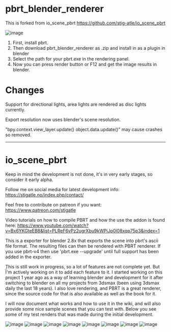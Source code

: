 # pbrt_blender_renderer
This is forked from io_scene_pbrt https://github.com/stig-atle/io_scene_pbrt

![image](https://github.com/stig-atle/io_scene_pbrt/blob/master/samplescene/car.jpg)
1. First, install pbrt.
2. Then download pbrt_blender_renderer as .zip and install in as a plugin in blender
3. Select the path for your pbrt.exe in the rendering panel.
4. Now you can press render button or F12 and get the image results in blender.
# Changes

Support for directional lights, area lights are rendered as disc lights currently.

Export resolution now uses blender's scene resolution.

"bpy.context.view_layer.update() object.data.update()" may cause crashes so removed.
***
# io_scene_pbrt
Keep in mind the development is not done, it's in very early stages, so consider it early alpha.

Follow me on social media for latest development info:
https://stigatle.no/index.php/contact/

Feel free to contribute on patreon if you want:
https://www.patreon.com/stigatle

Video tutorials on how to compile PBRT and how the use the addon is found here:
https://www.youtube.com/watch?v=Bx6YKGteEB8&list=PLReF6vPz2ugrXbu9kWPiJp0l08xqp75p3&index=1

This is a exporter for blender 2.8x that exports the scene into pbrt's ascii file format.
The resulting files can then be rendered with PBRT renderer.
If you use pbrt-v4 then use 'pbrt.exe --upgrade' until full support has been added in the exporter.

This is still work in progress, so a lot of features are not complete yet.
But Ḯ'm actively working on it to add each feature to it. I started working on this project 1 year ago as a way of learning blender and development for it after switching to blender on all my projects from 3dsmax (been using 3dsmax daily the last 18 years).
I also love rendering, and PBRT is a great renderer, since the source code for that is also available as well as the book for it. 

I will now document what works and how to use it in the wiki, and will also provide some nice sample scenes that you can test with.
Below you see some of my test renders that was made during the initial development.

![image](https://github.com/stig-atle/io_scene_pbrt/blob/master/samplescene/samplescene_dof.jpg)
![image](https://github.com/stig-atle/io_scene_pbrt/blob/master/samplescene/samplescene_medium.jpg)
![image](https://stigatle.no/wp-content/uploads/2018/04/glass.jpg)
![image](https://stigatle.no/wp-content/uploads/2018/04/plastic-624x494.jpg)
![image](https://stigatle.no/wp-content/uploads/2018/04/abstract.jpg)
![image](https://stigatle.no/wp-content/uploads/2018/04/notclay-768x447.jpg)
![image](https://stigatle.no/wp-content/uploads/2018/04/texture.jpg)
![image](https://stigatle.no/wp-content/uploads/2018/04/DXEnvCoXUAExMh7.jpg)
